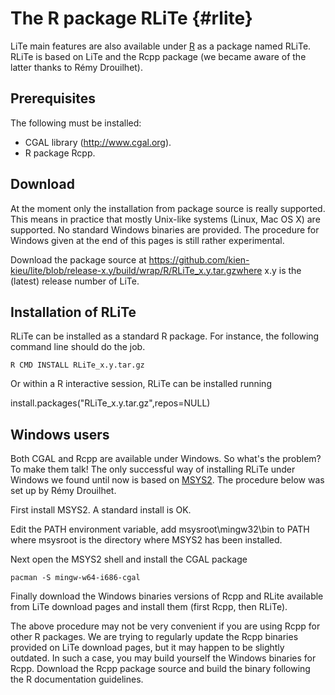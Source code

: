 The R package RLiTe {#rlite}
===================

<!-- Line Tessellation (LiTe) library
     |||Development version
     Authors: Katarzyna Adamczyk and Kiên Kiêu.
     |||Copyright INRA 2006-yyyy.
     Interdeposit Certification: IDDN.FR.001.030007.000.R.P.2015.000.31235
     License: GPL v3. -->

LiTe main features are also available under [R](http://www.r-project.org) as a package named RLiTe. RLiTe is based on LiTe and the Rcpp package (we became aware of the latter thanks to Rémy Drouilhet).

Prerequisites
-------------
The following must be installed:
- CGAL library (http://www.cgal.org).
- R package Rcpp.

Download
--------
At the moment only the installation from package source is really supported. This means in practice that mostly Unix-like systems (Linux, Mac OS X) are supported. No standard Windows binaries are provided. The procedure for Windows given at the end of this pages is still rather experimental.

Download the package source at https://github.com/kien-kieu/lite/blob/release-x.y/build/wrap/R/RLiTe_x.y.tar.gzwhere x.y is the (latest) release number of LiTe.


Installation of RLiTe
---------------------
RLiTe can be installed as a standard R package. For instance, the following command line should do the job.

    R CMD INSTALL RLiTe_x.y.tar.gz

Or within a R interactive session, RLiTe can be installed running

   install.packages("RLiTe_x.y.tar.gz",repos=NULL)

Windows users
-------------
Both CGAL and Rcpp are available under Windows. So what's the problem? To make them talk! The only successful way of installing RLiTe under Windows we found until now is based on [MSYS2](http://sourceforge.net/projects/msys2). The procedure below was set up by Rémy Drouilhet.

First install MSYS2. A standard install is OK.

Edit the PATH environment variable, add msysroot\mingw32\bin to PATH where msysroot is the directory where MSYS2 has been installed.

Next open the MSYS2 shell and install the CGAL package

    pacman -S mingw-w64-i686-cgal 

Finally download the Windows binaries versions of Rcpp and RLite available from LiTe download pages and install them (first Rcpp, then RLiTe).

The above procedure may not be very convenient if you are using Rcpp for other R packages. We are trying to regularly update the Rcpp binaries provided on LiTe download pages, but it may happen to be slightly outdated. In such a case, you may build yourself the Windows binaries for Rcpp. Download the Rcpp package source and build the binary following the R documentation guidelines.